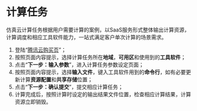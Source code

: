 # 计算任务
仿真云计算任务根据用户需要计算的案例，以SaaS服务形式整体输出计算资源，计算调度和相应工具软件能力，一站式满足客户单次计算的场景需求。

1. 登陆“[腾讯云购买页](https://buy.cloud.tencent.com/cloudsim/job)”；
2. 按照页面内容提示，选择计算任务所在**地域**，**可用区**和使用到的**工具软件**；
3. 点击“**下一步：输入参数**”，进入计算任务参数设定页面；
4. 按照页面内容提示，选择**输入文件**，键入工具软件用到的**命令行**，如有必要更新计算**资源配置**和**共享存储**位置；
5. 点击“**下一步：确认提交**”，提交相应计算任务；
6. 计算完成后，按照计算时设定的输出结果文件位置，检查相应计算结果，计算资源立即销毁。

